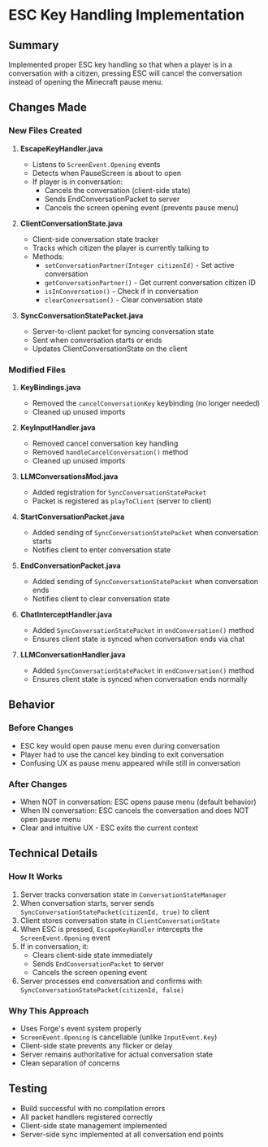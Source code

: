 # ESC Key Handling Implementation

## Summary
Implemented proper ESC key handling so that when a player is in a conversation with a citizen, pressing ESC will cancel the conversation instead of opening the Minecraft pause menu.

## Changes Made

### New Files Created

1. **EscapeKeyHandler.java**
   - Listens to `ScreenEvent.Opening` events
   - Detects when PauseScreen is about to open
   - If player is in conversation:
     - Cancels the conversation (client-side state)
     - Sends EndConversationPacket to server
     - Cancels the screen opening event (prevents pause menu)

2. **ClientConversationState.java**
   - Client-side conversation state tracker
   - Tracks which citizen the player is currently talking to
   - Methods:
     - `setConversationPartner(Integer citizenId)` - Set active conversation
     - `getConversationPartner()` - Get current conversation citizen ID
     - `isInConversation()` - Check if in conversation
     - `clearConversation()` - Clear conversation state

3. **SyncConversationStatePacket.java**
   - Server-to-client packet for syncing conversation state
   - Sent when conversation starts or ends
   - Updates ClientConversationState on the client

### Modified Files

1. **KeyBindings.java**
   - Removed the `cancelConversationKey` keybinding (no longer needed)
   - Cleaned up unused imports

2. **KeyInputHandler.java**
   - Removed cancel conversation key handling
   - Removed `handleCancelConversation()` method
   - Cleaned up unused imports

3. **LLMConversationsMod.java**
   - Added registration for `SyncConversationStatePacket`
   - Packet is registered as `playToClient` (server to client)

4. **StartConversationPacket.java**
   - Added sending of `SyncConversationStatePacket` when conversation starts
   - Notifies client to enter conversation state

5. **EndConversationPacket.java**
   - Added sending of `SyncConversationStatePacket` when conversation ends
   - Notifies client to clear conversation state

6. **ChatInterceptHandler.java**
   - Added `SyncConversationStatePacket` in `endConversation()` method
   - Ensures client state is synced when conversation ends via chat

7. **LLMConversationHandler.java**
   - Added `SyncConversationStatePacket` in `endConversation()` method
   - Ensures client state is synced when conversation ends normally

## Behavior

### Before Changes
- ESC key would open pause menu even during conversation
- Player had to use the cancel key binding to exit conversation
- Confusing UX as pause menu appeared while still in conversation

### After Changes
- When NOT in conversation: ESC opens pause menu (default behavior)
- When IN conversation: ESC cancels the conversation and does NOT open pause menu
- Clear and intuitive UX - ESC exits the current context

## Technical Details

### How It Works
1. Server tracks conversation state in `ConversationStateManager`
2. When conversation starts, server sends `SyncConversationStatePacket(citizenId, true)` to client
3. Client stores conversation state in `ClientConversationState`
4. When ESC is pressed, `EscapeKeyHandler` intercepts the `ScreenEvent.Opening` event
5. If in conversation, it:
   - Clears client-side state immediately
   - Sends `EndConversationPacket` to server
   - Cancels the screen opening event
6. Server processes end conversation and confirms with `SyncConversationStatePacket(citizenId, false)`

### Why This Approach
- Uses Forge's event system properly
- `ScreenEvent.Opening` is cancellable (unlike `InputEvent.Key`)
- Client-side state prevents any flicker or delay
- Server remains authoritative for actual conversation state
- Clean separation of concerns

## Testing
- Build successful with no compilation errors
- All packet handlers registered correctly
- Client-side state management implemented
- Server-side sync implemented at all conversation end points

